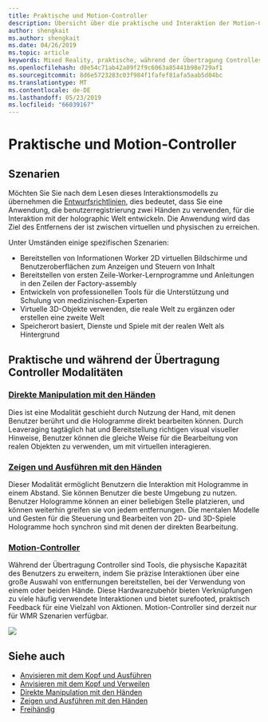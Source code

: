 ```yaml
---
title: Praktische und Motion-Controller
description: Übersicht über die praktische und Interaktion der Motion-Controller
author: shengkait
ms.author: shengkait
ms.date: 04/26/2019
ms.topic: article
keywords: Mixed Reality, praktische, während der Übertragung Controlles, Interaktion, Entwerfen
ms.openlocfilehash: d0e54c71ab42a09f2f9c6063a85441b98e729af1
ms.sourcegitcommit: 8d6e5723283c03f984f1fafef81afa5aab5d04bc
ms.translationtype: MT
ms.contentlocale: de-DE
ms.lasthandoff: 05/23/2019
ms.locfileid: "66039167"
---
```

# <a name="hands-and-motion-controllers"></a>Praktische und Motion-Controller
## <a name="scenarios"></a>Szenarien
Möchten Sie Sie nach dem Lesen dieses Interaktionsmodells zu übernehmen die [Entwurfsrichtlinien](interaction-fundamentals.md), dies bedeutet, dass Sie eine Anwendung, die benutzerregistrierung zwei Händen zu verwenden, für die Interaktion mit der holographic Welt entwickeln. Die Anwendung wird das Ziel des Entfernens der ist zwischen virtuellen und physischen zu erreichen.

Unter Umständen einige spezifischen Szenarien:
* Bereitstellen von Informationen Worker 2D virtuellen Bildschirme und Benutzeroberflächen zum Anzeigen und Steuern von Inhalt
* Bereitstellen von ersten Zeile-Worker-Lernprogramme und Anleitungen in den Zeilen der Factory-assembly
* Entwickeln von professionellen Tools für die Unterstützung und Schulung von medizinischen-Experten  
* Virtuelle 3D-Objekte verwenden, die reale Welt zu ergänzen oder erstellen eine zweite Welt 
* Speicherort basiert, Dienste und Spiele mit der realen Welt als Hintergrund

## <a name="hands-and-motion-controllers-modalities"></a>Praktische und während der Übertragung Controller Modalitäten
### <a name="direct-manipulation-with-handsdirect-manipulationmd"></a>[Direkte Manipulation mit den Händen](direct-manipulation.md)
Dies ist eine Modalität geschieht durch Nutzung der Hand, mit denen Benutzer berührt und die Hologramme direkt bearbeiten können. Durch Leaveraging tagtäglich hat und Bereitstellung richtigen visual visueller Hinweise, Benutzer können die gleiche Weise für die Bearbeitung von realen Objekten zu verwenden, um mit virtuellen interagieren.   

### <a name="point-and-commit-with-handspoint-and-commitmd"></a>[Zeigen und Ausführen mit den Händen](point-and-commit.md)
Dieser Modalität ermöglicht Benutzern die Interaktion mit Hologramme in einem Abstand. Sie können Benutzer die beste Umgebung zu nutzen. Benutzer Hologramme können an einer beliebigen Stelle platzieren, und können weiterhin greifen sie von jedem entfernungen. Die mentalen Modelle und Gesten für die Steuerung und Bearbeiten von 2D- und 3D-Spiele Hologramme hoch synchron sind mit denen der direkten Bearbeitung.

### <a name="motion-controllersmotion-controllersmd"></a>[Motion-Controller](motion-controllers.md)
Während der Übertragung Controller sind Tools, die physische Kapazität des Benutzers zu erweitern, indem Sie präzise Interaktionen über eine große Auswahl von entfernungen bereitstellen, bei der Verwendung von einem oder beiden Hände. Diese Hardwarezubehör bieten Verknüpfungen zu viele häufig verwendete Interaktionen und bietet surefooted, praktisch Feedback für eine Vielzahl von Aktionen. Motion-Controller sind derzeit nur für WMR Szenarien verfügbar. 

![](images/Hands-and-controllers-720px.jpg)<br>

## <a name="see-also"></a>Siehe auch
* [Anvisieren mit dem Kopf und Ausführen](gaze-and-commit.md)
* [Anvisieren mit dem Kopf und Verweilen](gaze-and-dwell.md)
* [Direkte Manipulation mit den Händen](direct-manipulation.md)
* [Zeigen und Ausführen mit den Händen](point-and-commit.md)
* [Freihändig](hands-free.md)
